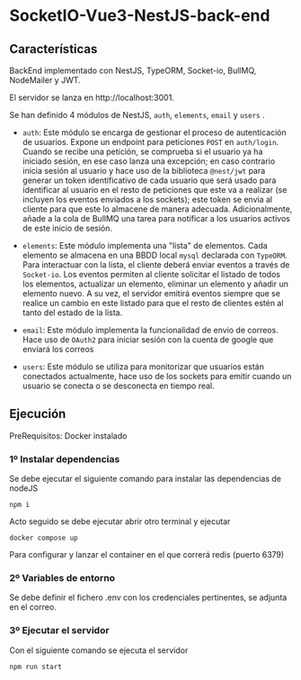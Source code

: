 # SocketIO-Vue3-NestJS-back-end

## Características

BackEnd implementado con NestJS, TypeORM, Socket-io, BullMQ, NodeMailer y JWT.

El servidor se lanza en http://localhost:3001.

Se han definido 4 módulos de NestJS, `auth`, `elements`, `email` y `users` .

* `auth`: Este módulo se encarga de gestionar el proceso de autenticación de usuarios. Expone un endpoint para peticiones `POST` en `auth/login`. Cuando se recibe una petición, se comprueba si el usuario ya ha iniciado sesión, en ese caso lanza una excepción; en caso contrario inicia sesión al usuario y hace uso de la biblioteca `@nest/jwt` para generar un token identificativo de cada usuario que será usado para identificar al usuario en el resto de peticiones que este va a realizar (se incluyen los eventos enviados a los sockets); este token se envia al cliente para que este lo almacene de manera adecuada. Adicionalmente, añade a la cola de BullMQ una tarea para notificar a los usuarios activos de este inicio de sesión.

* `elements`: Este módulo implementa una "lista" de elementos. Cada elemento se almacena en una BBDD local `mysql` declarada con `TypeORM`. Para interactuar con la lista, el cliente deberá enviar eventos a través de `Socket-io`. Los eventos permiten al cliente solicitar el listado de todos los elementos, actualizar un elemento, eliminar un elemento y añadir un elemento nuevo. A su vez, el servidor emitirá eventos siempre que se realice un cambio en este listado para que el resto de clientes estén al tanto del estado de la lista.

* `email`: Este módulo implementa la funcionalidad de envio de correos. Hace uso de `OAuth2` para iniciar sesión con la cuenta de google que enviará los correos

* `users`: Este módulo se utiliza para monitorizar que usuarios están conectados actualmente, hace uso de los sockets para emitir cuando un usuario se conecta o se desconecta en tiempo real.

## Ejecución

PreRequisitos:
Docker instalado

### 1º Instalar dependencias

Se debe ejecutar el siguiente comando para instalar las dependencias de nodeJS

```
npm i
```

Acto seguido se debe ejecutar abrir otro terminal y ejecutar

```
docker compose up
```

Para configurar y lanzar el container en el que correrá redis (puerto 6379)

### 2º Variables de entorno

Se debe definir el fichero .env con los credenciales pertinentes, se adjunta en el correo.

### 3º Ejecutar el servidor

Con el siguiente comando se ejecuta el servidor

```
npm run start
```
